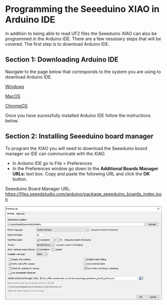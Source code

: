# Programming the Seeeduino XIAO in Arduino IDE
In addition to being able to read UF2 files the Seeeduino XIAO can also be programmed in the Arduino IDE. There are a few nessisary steps that will be covered. The first step is to download Arduino IDE.

## Section 1: Downloading Arduino IDE
Navigate to the page below that corresponds to the system you are using to download Arduino IDE.

[Windows](https://github.com/Destination-SPACE/Weather-Station/tree/main/Arduino-programming/Windows)

[MacOS](https://github.com/Destination-SPACE/Weather-Station/tree/main/Arduino-programming/MacOS)

[ChromeOS](https://github.com/Destination-SPACE/Weather-Station/tree/main/Arduino-programming/ChromeOS)

Once you have sucessfully installed Arduino IDE follow the instructions below.

## Section 2: Installing Seeeduino board manager
To program the XIAO you will need to download the Seeeduino board manager so IDE can communicate with the XIAO.
- In Arduino IDE go to File > Preferences
- In the Preferences window go down to the **Additional Boards Manager URLs:** text box. Copy and paste the following URL and click the **OK** button.

Seeeduino Board Manager URL: https://files.seeedstudio.com/arduino/package_seeeduino_boards_index.json

<p align="center"><img src="/assets/boardManagers.PNG" alt="Arduino IDE Board Managers" align="center"></p>
